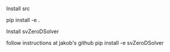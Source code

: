 
Install src

pip install -e .

Install svZeroDSolver

follow instructions at jakob's github
pip install -e svZeroDSolver